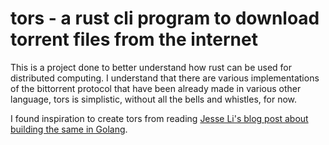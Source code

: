 # tors - a rust cli program to download torrent files from the internet

This is a project done to better understand how rust can be used for distributed computing. I understand that there are various implementations of the bittorrent protocol that have been already made in various other language, tors is simplistic, without all the bells and whistles, for now.

I found inspiration to create tors from reading [Jesse Li's blog post about building the same in Golang](https://blog.jse.li/posts/torrent/). 
